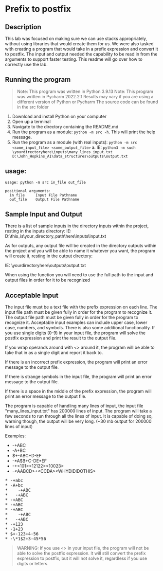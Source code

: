 # Prefix to postfix

## Description
This lab was focused on making sure we can use stacks appropriately, without using libraries
that would create them for us. We were also tasked with creating a program that would take in
a prefix expression and convert it to postfix. The input and output needed the capability
to be read in from the arguments to support faster testing. This readme will go over how to
correctly use the lab. 

## Running the program

> Note: This program was written in Python 3.9.13
> Note: This program was written in Pycharm 2022.2.1
> Results may vary if you are using a different version of Python or Pycharm
> The source code can be found in the src folder

1. Download and install Python on your computer
2. Open up a terminal
3. Navigate to the directory containing the README.md
4. Run the program as a module: `python -m src -h`. This will print the help message.
5. Run the program as a module (with real inputs): `python -m src <some_input_file> <some_output_file>`
   a. IE: `python3 -m such \yourdirectoryhere\inputs\many_lines_input.txt D:\John_Hopkins_AI\data_structures\outputs\output.txt`

## usage:

```commandline
usage: python -m src in_file out_file

positional arguments:
  in_file     Input File Pathname
  out_file    Output File Pathname
```

## Sample Input and Output

There is a list of sample inputs in the directory inputs within the project, resting in the inputs directory:
 IE: D:\this_is\your_directory_path\here\inputs\input.txt


As for outputs, any output file will be created in the directory outputs within the project
and you will be able to name it whatever you want, the program will create it, resting in the output directory:
 

IE: \yourdirectoryhere\outputs\output.txt


When using the function you will need to use the full path to the input and output files
in order for it to be recognized

## Acceptable Input

The input file must be a text file with the prefix expression on each line. The input file
path must be given fully in order for the program to recognize it. The output file path
must be given fully in order for the program to recognize it. 
Acceptable input examples can include upper case, lower case, numbers, and symbols.
There is also some additional functionality. 
If you use single digits (0-9) in your input file, the program will solve the postfix 
expression and print the result to the output file.

If you wrap operands around with <> around it, the program will be able to take that in
as a single digit and report it back to. 

If there is an incorrect prefix expression, the program will print an error message to the output file.

If there is strange symbols in the input file, the program will print an error message to the output file. 

If there is a space in the middle of the prefix expression, the program will print an error message to
the output file.

The program is capable of handling many lines of input, the input file "many_lines_input.txt"
has 200000 lines of input. The program will take a few seconds to run through all the
lines of input. It is capable of doing so, warning though, the output will be very long.
(~30 mb output for 200000 lines of input)

Examples:
* -+ABC
* -A+BC
* $+-ABC+D-EF
* -\*A$B+C-DE*EF
* -+<101><12122><10023>
* -\<AABCD>+\<CCDA>\<WHYDIDIDOTHIS>
<pre>
* -+abc
* -A+bc
*    -+ABC
*   -+ABC
* -+ABC
* -+ABC
* -+ABC
*    -+ABC
*   -+ABC    
* -+123
* -1+23
* $+-123+4-56
* -\*1$2+3-45*56
</pre>
> WARNING: If you use <> in your input file, the program will not be able to solve the postfix expression.
> It will still convert the prefix expression to postfix, but it will not solve it,
> regardless if you use digits or letters.
